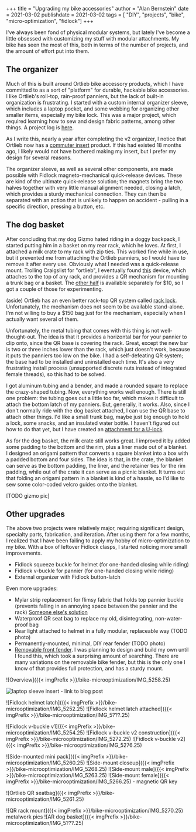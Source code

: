 +++
title = "Upgrading my bike accessories"
author = "Alan Bernstein"
date = 2021-03-02
publishdate = 2021-03-02
tags = [ "DIY", "projects", "bike", "micro-optimization", "fidlock"]
+++


I've always been fond of physical modular systems, but lately I've become a little obsessed with customizing my stuff with modular attachments. My bike has seen the most of this, both in terms of the number of projects, and the amount of effort put into them.

<!--more-->

## The organizer

Much of this is built around Ortlieb bike accessory products, which I have committed to as a sort of "platform" for durable, hackable bike accessories. I like Ortlieb's roll-top, rain-proof panniers, but the lack of built-in organization is frustrating. I started with a custom internal organizer sleeve, which includes a laptop pocket, and some webbing for organizing other smaller items, especially my bike lock. This was a major project, which required learning how to sew and design fabric patterns, among other things. A project log is [here](ortlieb-organizer). 

As I write this, nearly a year after completing the v2 organizer, I notice that Ortlieb now has a [commuter insert](https://ortliebusa.com/product/commuter-insert-for-panniers/) product. If this had existed 18 months ago, I likely would not have bothered making my insert, but I prefer my design for several reasons.

The organizer sleeve, as well as several other components, are made possible with Fidlock magneto-mechanical quick-release devices. These are kind of the ultimate quick-release solution; the magnets bring the two halves together with very little manual alignment needed, closing a latch, which provides a sturdy mechanical connection. They can then be separated with an action that is unlikely to happen on accident - pulling in a specific direction, pressing a button, etc.


## The dog basket

After concluding that my dog Gizmo hated riding in a doggy backpack, I started putting him in a basket on my rear rack, which he loves. At first, I attached a milk crate to my rack with zip ties. This worked fine while in use, but it prevented me from attaching the Ortlieb panniers, so I would have to remove it after every use. Obviously what I needed was a quick-release mount. Trolling Craigslist for "ortlieb", I eventually found [this](https://ortliebusa.com/product/adapter-for-travel-bikerbike-box23shuttleoffice-bag2-with-lock-e174/) device, which attaches to the top of any rack, and provides a QR mechanism for mounting a trunk bag or a basket. The [other half](https://ortliebusa.com/product/adapter-for-rear-basket/) is available separately for $10, so I got a couple of those for experimenting.

(aside) Ortlieb has an even better rack-top QR system called [rack lock](https://www.ortlieb.com/usa_en/service/technical/rack-lock). Unfortunately, the mechanism does not seem to be available stand-alone. I'm not willing to buy a $150 bag just for the mechanism, especially when I actually want several of them.

Unfortunately, the metal tubing that comes with this thing is not well-thought-out. The idea is that it provides a horizontal bar for your pannier to clip onto, since the QR base is covering the rack. Great, except the new bar is two or three inches lower than the rack, which just doesn't work, because it puts the panniers too low on the bike. I had a self-defeating QR system; the base had to be installed and uninstalled each time. It's also a very frustrating install process (unsupported discrete nuts instead of integrated female threads), so this had to be solved.

I got aluminum tubing and a bender, and made a rounded square to replace the crazy-shaped tubing. Now, everything works well enough. There is still one problem: the tubing goes out a little too far, which makes it difficult to attach the bottom latch of my panniers. But, generally, it works. Also, since I don't normally ride with the dog basket attached, I can use the QR base to attach other things. I'd like a small trunk bag, maybe just big enough to hold a lock, some snacks, and an insulated water bottle. I haven't figured out how to do that yet, but I have created an [attachment for a U-lock](TODO).

As for the dog basket, the milk crate still works great. I improved it by added some padding to the bottom and the rim, plus a liner made out of a blanket. I designed an origami pattern that converts a square blanket into a box with a padded bottom and four sides. The idea is that, in the crate, the blanket can serve as the bottom padding, the liner, and the retainer ties for the rim padding, while out of the crate it can serve as a picnic blanket. It turns out that folding an origami pattern in a blanket is kind of a hassle, so I'd like to sew some color-coded velcro guides onto the blanket.

[TODO gizmo pic]

## Other upgrades

The above two projects were relatively major, requiring significant design, specialty parts, fabrication, and iteration. After using them for a few months, I realized that I have been failing to apply my hobby of micro-optimization to my bike. With a box of leftover Fidlock clasps, I started noticing more small improvements.

- Fidlock squeeze buckle for helmet (for one-handed closing while riding)
- Fidlock v-buckle for pannier (for one-handed closing while riding)
- External organizer with Fidlock button-latch

Even more upgrades:
- Mylar strip replacement for flimsy fabric that holds top pannier buckle (prevents falling in an annoying space between the pannier and the rack) [Someone else's solution](https://www.thingiverse.com/thing:4091748)
- Waterproof QR seat bag to replace my old, disintegrating, non-water-proof bag
- Rear light attached to helmet in a fully modular, replaceable way (TODO photo)
- Permanently-mounted, minimal, DIY rear fender (TODO photo)
- [Removable front fender](https://www.rei.com/product/718391/sks-beavertail-fenders). I was planning to design and build my own until I found this, which took a surprising amount of searching. There are many variations on the removable bike fender, but this is the only one I know of that provides full protection, and has a sturdy mount.



![Overview]({{< imgPrefix >}}/bike-microoptimization/IMG_5258.25)

![laptop sleeve insert]() - link to blog post

![Fidlock helmet latch]({{< imgPrefix >}}/bike-microoptimization/IMG_5252.25)
![Fidlock helmet latch attached]({{< imgPrefix >}}/bike-microoptimization/IMG_5???.25)

![Fidlock v-buckle v1]({{< imgPrefix >}}/bike-microoptimization/IMG_5254.25)
![Fidlock v-buckle v2 construction]({{< imgPrefix >}}/bike-microoptimization/IMG_5272.25)
![Fidlock v-buckle v2]({{< imgPrefix >}}/bike-microoptimization/IMG_5276.25)

![Side-mounted mini pack]({{< imgPrefix >}}/bike-microoptimization/IMG_5260.25)
![Side-mount closeup]({{< imgPrefix >}}/bike-microoptimization/IMG_5268.25)
![Side-mount male]({{< imgPrefix >}}/bike-microoptimization/IMG_5263.25)
![Side-mount female]({{< imgPrefix >}}/bike-microoptimization/IMG_5266.25) - magnetic QR key

![Ortlieb QR seatbag]({{< imgPrefix >}}/bike-microoptimization/IMG_5261.25)

![QR rack mount]({{< imgPrefix >}}/bike-microoptimization/IMG_5270.25)
metalwork pics
![AR dog basket]({{< imgPrefix >}}/bike-microoptimization/IMG_5???.25)

<!-- replace with the new aluminum one
![U-lock rack mount]({{< imgPrefix >}}/bike-microoptimization/IMG_5269.25)
-->


